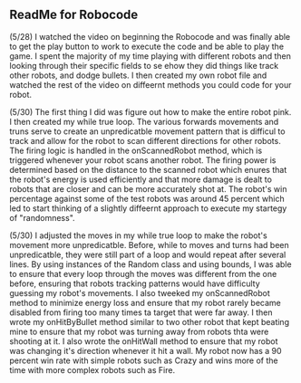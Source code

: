 ## ReadMe for Robocode

(5/28) I watched the video on beginning the Robocode and was finally able to get the play button to work to execute the code and be able to play the game. I spent the majority of my time playing with different robots and then looking through their specific fields to se ehow they did things like track other robots, and dodge bullets. I then created my own robot file and watched the rest of the video on diffeernt methods you could code for your robot.

(5/30) The first thing I did was figure out how to make the entire robot pink.  I then created my while true loop. The various forwards movements and truns serve to create an unpredicatble movement pattern that is difficul to track and allow for the robot to scan different directions for other robots. The firing logic is handled in the onScannedRobot method, which is triggered whenever your robot scans another robot. The firing power is determined based on the distance to the scanned robot which enures that the robot's energy is used efficiently and that more damage is dealt to robots that are closer and can be more accurately shot at. The robot's win percentage against some of the test robots was around 45 percent which led to start thinking of a slightly diffeernt approach to execute my startegy of "randomness".

(5/30) I adjusted the moves in my while true loop to make the robot's movement more unpredicatble. Before, while to moves and turns had been unpredicatble, they were still part of a loop and would repeat after several lines. By using instances of the Random class and using bounds, I was able to ensure that every loop through the moves was different from the one before, ensuring that robots tracking patterns would have difficulty guessing my robot's movements. I also tweeked my onScannedRobot method to minimize energy loss and ensure that my robot rarely became disabled from firing too many times ta target that were far away. I then wrote my onHitByBullet method similar to two other robot that kept beating mine to ensure that my robot was turning away from robots thta were shooting at it. I also wrote the onHitWall method to ensure that my robot was changing it's direction whenever it hit a wall. My robot now has a 90 percent win rate with simple robots such as Crazy and wins more of the time with more complex robots such as Fire.
